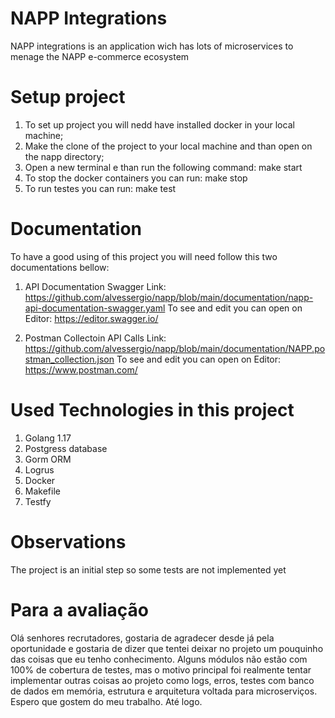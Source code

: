 # NAPP Integrations
NAPP integrations is an application wich has lots of microservices to menage the NAPP e-commerce ecosystem

# Setup project

1. To set up project you will nedd have installed docker in your local machine;
2. Make the clone of the project to your local machine and than open on the napp directory;
3. Open a new terminal e than run the following command: make start
4. To stop the docker containers you can run: make stop
5. To run testes you can run: make test

# Documentation

To have a good using of this project you will need follow this two documentations bellow:

1. API Documentation
    Swagger Link: https://github.com/alvessergio/napp/blob/main/documentation/napp-api-documentation-swagger.yaml
    To see and edit you can open on Editor: https://editor.swagger.io/
    
2. Postman Collectoin 
    API Calls Link: https://github.com/alvessergio/napp/blob/main/documentation/NAPP.postman_collection.json
    To see and edit you can open on Editor: https://www.postman.com/

# Used Technologies in this project
1. Golang 1.17
2. Postgress database
3. Gorm ORM
4. Logrus
5. Docker
6. Makefile
7. Testfy

# Observations
The project is an initial step so some tests are not implemented yet

# Para a avaliação
Olá senhores recrutadores, gostaria de agradecer desde já pela oportunidade e gostaria de dizer 
que tentei deixar no projeto um pouquinho das coisas que eu tenho conhecimento. Alguns módulos 
não estão com 100% de cobertura de testes, mas o motivo principal foi realmente tentar implementar
outras coisas ao projeto como logs, erros, testes com banco de dados em memória, estrutura e arquitetura
voltada para microserviços. Espero que gostem do meu trabalho. Até logo.
